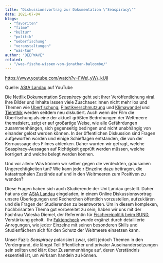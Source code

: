 ```yaml
---
title: "Diskussionsvortrag zur Dokumentation \"Seaspiracy\""
date: 2021-07-04
blogs: 
  - "favoriten"
  - "filme"
  - "kultur"
  - "politik"
  - "ueberfischung"
  - "veranstaltungen"
  - "was-tun"
author: "DEEPWAVE"
related: 
  - "/was-fische-wissen-von-jonathan-balcombe/"
---
```


https://www.youtube.com/watch?v=FWe\_yW\_kUjI

Quelle: [AStA Landau](https://www.asta-landau.de/) auf YouTube

Die Netflix Dokumentation _Seaspiracy_ geht seit ihrer Veröffentlichung viral. Ihre Bilder und Inhalte lassen viele Zuschauer:innen nicht mehr los und Themen wie [Überfischung](https://www.deepwave.org/die-ozeane/ueberfischung/), [Plastikverschmutzung](https://www.deepwave.org/bluestraw-kampagne/plastic-pollution-blog/) und [Klimawandel](https://www.deepwave.org/die-ozeane/klimawandel/) und [Tierethik](https://www.deepwave.org/was-fische-wissen-von-jonathan-balcombe/) werden seitdem neu diskutiert. Auch wenn der Film die Überfischung als eine der aktuell größten Bedrohungen der Weltmeere thematisiert, zeigt er auf großartige Weise, wie alle Gefährdungen zusammenhängen, sich gegenseitig bedingen und nicht unabhängig von einander gelöst werden können. In der öffentlichen Diskussion sind Fragen aufgeworfen worden und einige Schieflagen entstanden, die von der Kernaussage des Filmes ablenken. Daher wurden wir gefragt, welche Seaspiracy-Aussagen auf Richtigkeit geprüft werden müssen, welche korrigert und welche belegt werden können.

Und vor allem: Was können wir selber gegen die verdeckten, grausamen Ungerechtigkeiten tun? Wie kann jede:r Einzelne dazu beitragen, die katastrophalen Zustände auf und in den Weltmeeren zum Positiven zu wenden?

Diese Fragen haben sich auch Studierende der Uni Landau gestellt. Daher hat uns der [AStA Landau](https://www.asta-landau.de/) eingeladen, in einem Online Diskussionsvortrag unsere Überlegungen und Recherchen öffentlich vorzustellen, aufzuklären und die Fragen der Studierenden zu beantworten. Um in diesem komplexen, hochbrisanten Thema gut vorbereitet zu sein, haben wir uns mit der Fachfrau Valeska Diemel, der Referentin für [Fischereipolitik beim BUND](https://www.bund.net/meere/belastungen/fischerei/),  Verstärkung geholt.  Ihr [Faktencheck](https://www.bund.net/themen/aktuelles/detail-aktuelles/news/seaspiracy-ob-das-so-stimmt) wurde ergänzt durch detaillierte Anregungen, wie jede:r Einzelne mit seinen besonderen Skills und Studienfächern sich für den Schutz der Weltmeere einsetzen kann.

Unser Fazit: _Seaspiracy_ polarisiert zwar, stellt jedoch Themen in den Vordergrund, die längst Teil öffentlicher und privater Auseinandersetzungen sein sollten und klärt über Zusammenhänge auf, deren Verständnis essentiell ist, um wirksam handeln zu können.
